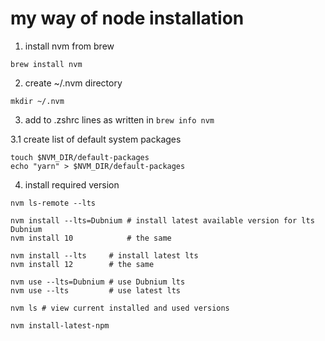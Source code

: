 # my way of node installation

1. install nvm from brew
```
brew install nvm
```

2. create ~/.nvm directory
```
mkdir ~/.nvm
```

3. add to .zshrc lines as written in ```brew info nvm```

3.1 create list of default system packages
```
touch $NVM_DIR/default-packages
echo "yarn" > $NVM_DIR/default-packages
```

4. install required version
```
nvm ls-remote --lts

nvm install --lts=Dubnium # install latest available version for lts Dubnium
nvm install 10            # the same

nvm install --lts     # install latest lts
nvm install 12        # the same

nvm use --lts=Dubnium # use Dubnium lts
nvm use --lts         # use latest lts

nvm ls # view current installed and used versions

nvm install-latest-npm
```